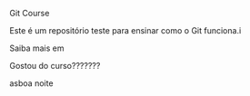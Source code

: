Git Course

Este é um repositório teste para ensinar como o Git funciona.i

Saiba mais em



Gostou do curso???????


asboa noite
